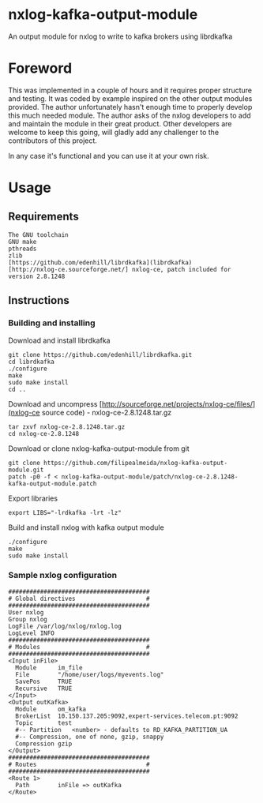 nxlog-kafka-output-module
=========================

An output module for nxlog to write to kafka brokers using librdkafka

# Foreword
This was implemented in a couple of hours and it requires proper structure and testing.
It was coded by example inspired on the other output modules provided.
The author unfortunately hasn't enough time to properly develop this much needed module.
The author asks of the nxlog developers to add and maintain the module in their great product.
Other developers are welcome to keep this going, will gladly add any challenger to the contributors of this project.

In any case it's functional and you can use it at your own risk.

# Usage

## Requirements
	The GNU toolchain
	GNU make
   	pthreads
	zlib
	[https://github.com/edenhill/librdkafka](librdkafka)
	[http://nxlog-ce.sourceforge.net/] nxlog-ce, patch included for version 2.8.1248

## Instructions


### Building and installing
Download and install librdkafka

	git clone https://github.com/edenhill/librdkafka.git
	cd librdkafka
	./configure
	make
	sudo make install
	cd ..

Download and uncompress [http://sourceforge.net/projects/nxlog-ce/files/](nxlog-ce source code) - nxlog-ce-2.8.1248.tar.gz

	tar zxvf nxlog-ce-2.8.1248.tar.gz
	cd nxlog-ce-2.8.1248

Download or clone nxlog-kafka-output-module from git 

	git clone https://github.com/filipealmeida/nxlog-kafka-output-module.git
	patch -p0 -f < nxlog-kafka-output-module/patch/nxlog-ce-2.8.1248-kafka-output-module.patch

Export libraries

	export LIBS="-lrdkafka -lrt -lz"

Build and install nxlog with kafka output module

	./configure
	make
	sudo make install

### Sample nxlog configuration

	########################################
	# Global directives                    #
	########################################
	User nxlog
	Group nxlog
	LogFile /var/log/nxlog/nxlog.log
	LogLevel INFO
	########################################
	# Modules                              #
	########################################
	<Input inFile>
	  Module      im_file
	  File        "/home/user/logs/myevents.log"
	  SavePos     TRUE
	  Recursive   TRUE
	</Input>
	<Output outKafka>
	  Module      om_kafka
	  BrokerList  10.150.137.205:9092,expert-services.telecom.pt:9092
	  Topic       test
	  #-- Partition   <number> - defaults to RD_KAFKA_PARTITION_UA
	  #-- Compression, one of none, gzip, snappy
	  Compression gzip
	</Output>
	########################################
	# Routes                               #
	########################################
	<Route 1>
	  Path        inFile => outKafka
	</Route>
